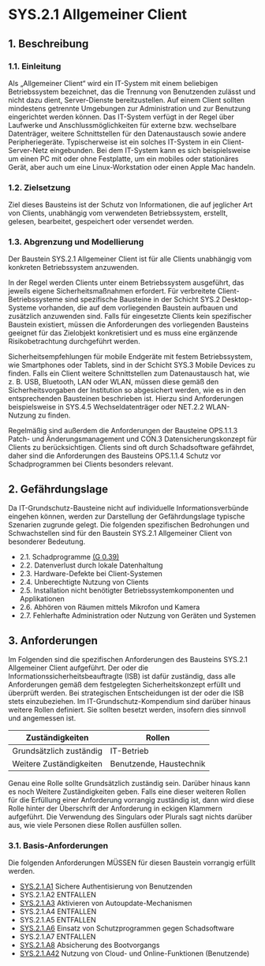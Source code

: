 # SYS.2.1 Allgemeiner Client

## 1. Beschreibung

### 1.1. Einleitung
Als „Allgemeiner Client“ wird ein IT-System mit einem beliebigen Betriebssystem bezeichnet, das die
Trennung von Benutzenden zulässt und nicht dazu dient, Server-Dienste bereitzustellen. Auf einem
Client sollten mindestens getrennte Umgebungen zur Administration und zur Benutzung eingerichtet
werden können. Das IT-System verfügt in der Regel über Laufwerke und Anschlussmöglichkeiten für
externe bzw. wechselbare Datenträger, weitere Schnittstellen für den Datenaustausch sowie andere
Peripheriegeräte. Typischerweise ist ein solches IT-System in ein Client-Server-Netz eingebunden. Bei
dem IT-System kann es sich beispielsweise um einen PC mit oder ohne Festplatte, um ein mobiles oder
stationäres Gerät, aber auch um eine Linux-Workstation oder einen Apple Mac handeln.

### 1.2. Zielsetzung
Ziel dieses Bausteins ist der Schutz von Informationen, die auf jeglicher Art von Clients, unabhängig
vom verwendeten Betriebssystem, erstellt, gelesen, bearbeitet, gespeichert oder versendet werden.

### 1.3. Abgrenzung und Modellierung
Der Baustein SYS.2.1 Allgemeiner Client ist für alle Clients unabhängig vom konkreten Betriebssystem
anzuwenden.

In der Regel werden Clients unter einem Betriebssystem ausgeführt, das jeweils eigene
Sicherheitsmaßnahmen erfordert. Für verbreitete Client-Betriebssysteme sind spezifische Bausteine in
der Schicht SYS.2 Desktop-Systeme vorhanden, die auf dem vorliegenden Baustein aufbauen und
zusätzlich anzuwenden sind. Falls für eingesetzte Clients kein spezifischer Baustein existiert, müssen
die Anforderungen des vorliegenden Bausteins geeignet für das Zielobjekt konkretisiert und es muss
eine ergänzende Risikobetrachtung durchgeführt werden.

Sicherheitsempfehlungen für mobile Endgeräte mit festem Betriebssystem, wie Smartphones oder
Tablets, sind in der Schicht SYS.3 Mobile Devices zu finden. Falls ein Client weitere Schnittstellen zum
Datenaustausch hat, wie z. B. USB, Bluetooth, LAN oder WLAN, müssen diese gemäß den
Sicherheitsvorgaben der Institution so abgesichert werden, wie es in den entsprechenden Bausteinen
beschrieben ist. Hierzu sind Anforderungen beispielsweise in SYS.4.5 Wechseldatenträger oder NET.2.2
WLAN-Nutzung zu finden.

Regelmäßig sind außerdem die Anforderungen der Bausteine OPS.1.1.3 Patch- und
Änderungsmanagement und CON.3 Datensicherungskonzept für Clients zu berücksichtigen. Clients sind
oft durch Schadsoftware gefährdet, daher sind die Anforderungen des Bausteins OPS.1.1.4 Schutz vor
Schadprogrammen bei Clients besonders relevant.

## 2. Gefährdungslage
Da IT-Grundschutz-Bausteine nicht auf individuelle Informationsverbünde eingehen können, werden
zur Darstellung der Gefährdungslage typische Szenarien zugrunde gelegt. Die folgenden spezifischen
Bedrohungen und Schwachstellen sind für den Baustein SYS.2.1 Allgemeiner Client von besonderer
Bedeutung.
* 2.1. Schadprogramme [(G 0.39)](../Gefährdungen/G0.39_Schadprogramme.md)
* 2.2. Datenverlust durch lokale Datenhaltung
* 2.3. Hardware-Defekte bei Client-Systemen
* 2.4. Unberechtigte Nutzung von Clients
* 2.5. Installation nicht benötigter Betriebssystemkomponenten und Applikationen
* 2.6. Abhören von Räumen mittels Mikrofon und Kamera
* 2.7. Fehlerhafte Administration oder Nutzung von Geräten und Systemen

## 3. Anforderungen
Im Folgenden sind die spezifischen Anforderungen des Bausteins SYS.2.1 Allgemeiner Client aufgeführt.
Der oder die Informationssicherheitsbeauftragte (ISB) ist dafür zuständig, dass alle Anforderungen
gemäß dem festgelegten Sicherheitskonzept erfüllt und überprüft werden. Bei strategischen
Entscheidungen ist der oder die ISB stets einzubeziehen.
Im IT-Grundschutz-Kompendium sind darüber hinaus weitere Rollen definiert. Sie sollten besetzt
werden, insofern dies sinnvoll und angemessen ist.

| Zuständigkeiten         | Rollen                  |
| ----------------------- | ----------------------- |
| Grundsätzlich zuständig | IT-Betrieb              |
| Weitere Zuständigkeiten | Benutzende, Haustechnik |

Genau eine Rolle sollte Grundsätzlich zuständig sein. Darüber hinaus kann es noch Weitere
Zuständigkeiten geben. Falls eine dieser weiteren Rollen für die Erfüllung einer Anforderung vorrangig
zuständig ist, dann wird diese Rolle hinter der Überschrift der Anforderung in eckigen Klammern
aufgeführt. Die Verwendung des Singulars oder Plurals sagt nichts darüber aus, wie viele Personen
diese Rollen ausfüllen sollen.

### 3.1. Basis-Anforderungen
Die folgenden Anforderungen MÜSSEN für diesen Baustein vorrangig erfüllt werden.
* [SYS.2.1.A1](SYS.2.1.A1.md) Sichere Authentisierung von Benutzenden
* SYS.2.1.A2 ENTFALLEN
* [SYS.2.1.A3](SYS.2.1.A3.md) Aktivieren von Autoupdate-Mechanismen
* SYS.2.1.A4 ENTFALLEN
* SYS.2.1.A5 ENTFALLEN
* [SYS.2.1.A6](SYS.2.1.A6.md) Einsatz von Schutzprogrammen gegen Schadsoftware
* SYS.2.1.A7 ENTFALLEN
* [SYS.2.1.A8](SYS.2.1.A8.md) Absicherung des Bootvorgangs
* [SYS.2.1.A42](SYS.2.1.A42.md) Nutzung von Cloud- und Online-Funktionen (Benutzende)

